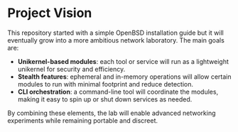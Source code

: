 # Project Vision

This repository started with a simple OpenBSD installation guide but it will eventually grow into a more ambitious network laboratory. The main goals are:

- **Unikernel-based modules**: each tool or service will run as a lightweight unikernel for security and efficiency.
- **Stealth features**: ephemeral and in-memory operations will allow certain modules to run with minimal footprint and reduce detection.
- **CLI orchestration**: a command-line tool will coordinate the modules, making it easy to spin up or shut down services as needed.

By combining these elements, the lab will enable advanced networking experiments while remaining portable and discreet.
